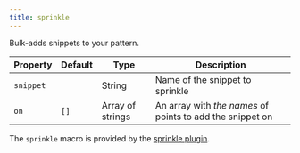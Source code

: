 ```yaml
---
title: sprinkle
---
```


Bulk-adds snippets to your pattern. 

| Property    | Default | Type             | Description | 
|-------------|---------|------------------|-------------|
| `snippet`   |         | String           | Name of the snippet to sprinkle |
| `on`        | `[]`    | Array of strings | An array with *the names* of points to add the snippet on |

<Note>

The `sprinkle` macro is provided by the [sprinkle plugin](/reference/plugins/sprinkle).

</Note>


